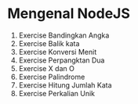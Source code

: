 # Mengenal NodeJS

1. Exercise Bandingkan Angka
2. Exercise Balik kata
3. Exercise Konversi Menit
4. Exercise Perpangktan Dua
5. Exercise X dan O
6. Exercise Palindrome
7. Exercise Hitung Jumlah Kata
8. Exercise Perkalian Unik